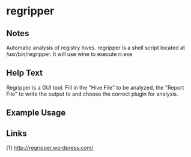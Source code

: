 # regripper

Notes
-------
Automatic analysis of registry hives. regripper is a shell script located at /usr/bin/regripper. It will use wine to execute rr.exe

Help Text
-------
Regripper is a GUI tool. Fill in the "Hive File" to be analyzed, the "Report File" to write the output to and choose the correct plugin for analysis.

Example Usage
-------

Links
-------
[1] http://regripper.wordpress.com/
